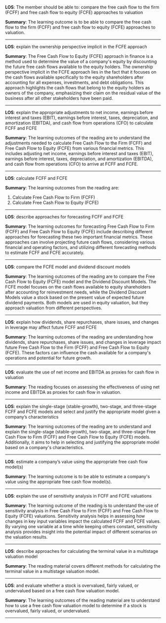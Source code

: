  **LOS**: The member should be able to: compare the free cash flow to the firm (FCFF) and free cash flow to equity (FCFE) approaches to valuation 
 
 **Summary**: The learning outcome is to be able to compare the free cash flow to the firm (FCFF) and free cash flow to equity (FCFE) approaches to valuation.  

 _________ 
 **LOS**:  explain the ownership perspective implicit in the FCFE approach 
 
 **Summary**: The Free Cash Flow to Equity (FCFE) approach in finance is a method used to determine the value of a company's equity by discounting the future free cash flows available to the equity holders. The ownership perspective implicit in the FCFE approach lies in the fact that it focuses on the cash flows available specifically to the equity shareholders after accounting for all expenses, investments, and debt obligations. This approach highlights the cash flows that belong to the equity holders as owners of the company, emphasizing their claim on the residual value of the business after all other stakeholders have been paid.  

 _________ 
 **LOS**:  explain the appropriate adjustments to net income, earnings before interest and taxes (EBIT), earnings before interest, taxes, depreciation, and amortization (EBITDA), and cash flow from operations (CFO) to calculate FCFF and FCFE 
 
 **Summary**: The learning outcomes of the reading are to understand the adjustments needed to calculate Free Cash Flow to the Firm (FCFF) and Free Cash Flow to Equity (FCFE) from various financial metrics. This includes adjusting net income, earnings before interest and taxes (EBIT), earnings before interest, taxes, depreciation, and amortization (EBITDA), and cash flow from operations (CFO) to arrive at FCFF and FCFE.  

 _________ 
 **LOS**:  calculate FCFF and FCFE 
 
 **Summary**: The learning outcomes from the reading are:

1. Calculate Free Cash Flow to Firm (FCFF)
2. Calculate Free Cash Flow to Equity (FCFE)  

 _________ 
 **LOS**:  describe approaches for forecasting FCFF and FCFE 
 
 **Summary**: The learning outcomes for forecasting Free Cash Flow to Firm (FCFF) and Free Cash Flow to Equity (FCFE) include describing different approaches for forecasting these two important financial metrics. These approaches can involve projecting future cash flows, considering various financial and operating factors, and utilizing different forecasting methods to estimate FCFF and FCFE accurately.  

 _________ 
 **LOS**:  compare the FCFE model and dividend discount models 
 
 **Summary**: The learning outcomes of the reading are to compare the Free Cash Flow to Equity (FCFE) model and the Dividend Discount Models. The FCFE model focuses on the cash flows available to equity shareholders after accounting for reinvestment needs, while the Dividend Discount Models value a stock based on the present value of expected future dividend payments. Both models are used in equity valuation, but they approach valuation from different perspectives.  

 _________ 
 **LOS**:  explain how dividends, share repurchases, share issues, and changes in leverage may affect future FCFF and FCFE 
 
 **Summary**: The learning outcomes of the reading are understanding how dividends, share repurchases, share issues, and changes in leverage impact future Free Cash Flow to the Firm (FCFF) and Free Cash Flow to Equity (FCFE). These factors can influence the cash available for a company's operations and potential for future growth.  

 _________ 
 **LOS**:  evaluate the use of net income and EBITDA as proxies for cash flow in valuation 
 
 **Summary**: The reading focuses on assessing the effectiveness of using net income and EBITDA as proxies for cash flow in valuation.  

 _________ 
 **LOS**:  explain the single-stage (stable-growth), two-stage, and three-stage FCFF and FCFE models and select and justify the appropriate model given a company’s characteristics 
 
 **Summary**: The learning outcomes of the reading are to understand and explain the single-stage (stable-growth), two-stage, and three-stage Free Cash Flow to Firm (FCFF) and Free Cash Flow to Equity (FCFE) models. Additionally, it aims to help in selecting and justifying the appropriate model based on a company's characteristics.  

 _________ 
 **LOS**:  estimate a company’s value using the appropriate free cash flow model(s) 
 
 **Summary**: The learning outcome is to be able to estimate a company's value using the appropriate free cash flow model(s).  

 _________ 
 **LOS**:  explain the use of sensitivity analysis in FCFF and FCFE valuations 
 
 **Summary**: The learning outcome of the reading is to understand the use of sensitivity analysis in Free Cash Flow to Firm (FCFF) and Free Cash Flow to Equity (FCFE) valuations. Sensitivity analysis helps in assessing how changes in key input variables impact the calculated FCFF and FCFE values. By varying one variable at a time while keeping others constant, sensitivity analysis provides insight into the potential impact of different scenarios on the valuation results.  

 _________ 
 **LOS**:  describe approaches for calculating the terminal value in a multistage valuation model 
 
 **Summary**: The reading material covers different methods for calculating the terminal value in a multistage valuation model.  

 _________ 
 **LOS**:  and evaluate whether a stock is overvalued, fairly valued, or undervalued based on a free cash flow valuation model. 
 
 **Summary**: The learning outcomes of the reading material are to understand how to use a free cash flow valuation model to determine if a stock is overvalued, fairly valued, or undervalued.  

 _________ 
